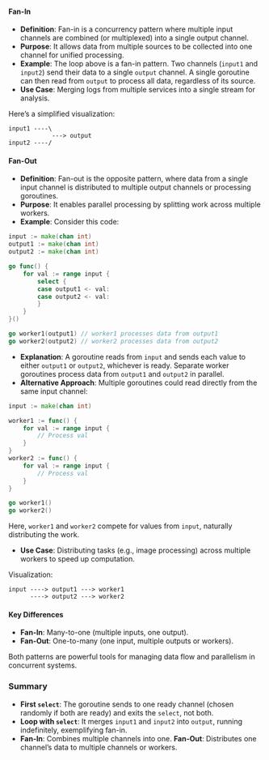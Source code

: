 #### Fan-In
- **Definition**: Fan-in is a concurrency pattern where multiple input channels are combined (or multiplexed) into a single output channel.
- **Purpose**: It allows data from multiple sources to be collected into one channel for unified processing.
- **Example**: The loop above is a fan-in pattern. Two channels (`input1` and `input2`) send their data to a single `output` channel. A single goroutine can then read from `output` to process all data, regardless of its source.
- **Use Case**: Merging logs from multiple services into a single stream for analysis.

Here’s a simplified visualization:
```
input1 ----\
            ---> output
input2 ----/
```

#### Fan-Out
- **Definition**: Fan-out is the opposite pattern, where data from a single input channel is distributed to multiple output channels or processing goroutines.
- **Purpose**: It enables parallel processing by splitting work across multiple workers.
- **Example**: Consider this code:

```go
input := make(chan int)
output1 := make(chan int)
output2 := make(chan int)

go func() {
    for val := range input {
        select {
        case output1 <- val:
        case output2 <- val:
        }
    }
}()

go worker1(output1) // worker1 processes data from output1
go worker2(output2) // worker2 processes data from output2
```

- **Explanation**: A goroutine reads from `input` and sends each value to either `output1` or `output2`, whichever is ready. Separate worker goroutines process data from `output1` and `output2` in parallel.
- **Alternative Approach**: Multiple goroutines could read directly from the same input channel:

```go
input := make(chan int)

worker1 := func() {
    for val := range input {
        // Process val
    }
}
worker2 := func() {
    for val := range input {
        // Process val
    }
}

go worker1()
go worker2()
```

Here, `worker1` and `worker2` compete for values from `input`, naturally distributing the work.
- **Use Case**: Distributing tasks (e.g., image processing) across multiple workers to speed up computation.

Visualization:
```
input ----> output1 ---> worker1
      ----> output2 ---> worker2
```

#### Key Differences
- **Fan-In**: Many-to-one (multiple inputs, one output).
- **Fan-Out**: One-to-many (one input, multiple outputs or workers).

Both patterns are powerful tools for managing data flow and parallelism in concurrent systems.

### Summary
- **First `select`**: The goroutine sends to one ready channel (chosen randomly if both are ready) and exits the `select`, not both.
- **Loop with `select`**: It merges `input1` and `input2` into `output`, running indefinitely, exemplifying fan-in.
- **Fan-In**: Combines multiple channels into one. **Fan-Out**: Distributes one channel’s data to multiple channels or workers.